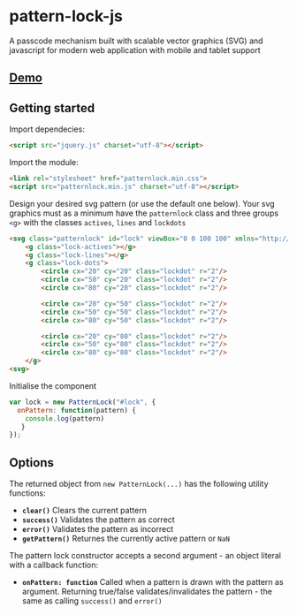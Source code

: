 # pattern-lock-js
A passcode mechanism built with scalable vector graphics (SVG) and javascript for modern web application with mobile and tablet support

## [Demo](https://tympanix.github.io/pattern-lock-js/)

## Getting started
Import dependecies:
```html
<script src="jquery.js" charset="utf-8"></script>
```
Import the module:
```html
<link rel="stylesheet" href="patternlock.min.css">
<script src="patternlock.min.js" charset="utf-8"></script>
```

Design your desired svg pattern (or use the default one below). Your svg graphics must as a minimum have the `patternlock` class and three groups `<g>` with the classes `actives`, `lines` and `lockdots`
```html
<svg class="patternlock" id="lock" viewBox="0 0 100 100" xmlns="http://www.w3.org/2000/svg">
    <g class="lock-actives"></g>
    <g class="lock-lines"></g>
    <g class="lock-dots">
        <circle cx="20" cy="20" class="lockdot" r="2"/>
        <circle cx="50" cy="20" class="lockdot" r="2"/>
        <circle cx="80" cy="20" class="lockdot" r="2"/>

        <circle cx="20" cy="50" class="lockdot" r="2"/>
        <circle cx="50" cy="50" class="lockdot" r="2"/>
        <circle cx="80" cy="50" class="lockdot" r="2"/>

        <circle cx="20" cy="80" class="lockdot" r="2"/>
        <circle cx="50" cy="80" class="lockdot" r="2"/>
        <circle cx="80" cy="80" class="lockdot" r="2"/>
    </g>
<svg>
```
Initialise the component
```javascript
var lock = new PatternLock("#lock", {
  onPattern: function(pattern) {
    console.log(pattern)
   }
});
```

## Options
The returned object from `new PatternLock(...)` has the following utility functions:
* **`clear()`** Clears the current pattern
* **`success()`** Validates the pattern as correct
* **`error()`** Validates the pattern as incorrect
* **`getPattern()`** Returnes the currently active pattern or `NaN`

The pattern lock constructor accepts a second argument - an object literal with a callback function:

* **`onPattern: function`** Called when a pattern is drawn with the pattern as argument. Returning true/false validates/invalidates the pattern - the same as calling `success()` and `error()`
